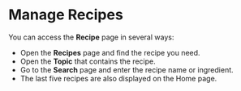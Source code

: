 # Manage Recipes

You can access the **Recipe** page in several ways:
- Open the **Recipes** page and find the recipe you need.
- Open the **Topic** that contains the recipe.
- Go to the **Search** page and enter the recipe name or ingredient.
- The last five recipes are also displayed on the Home page.
